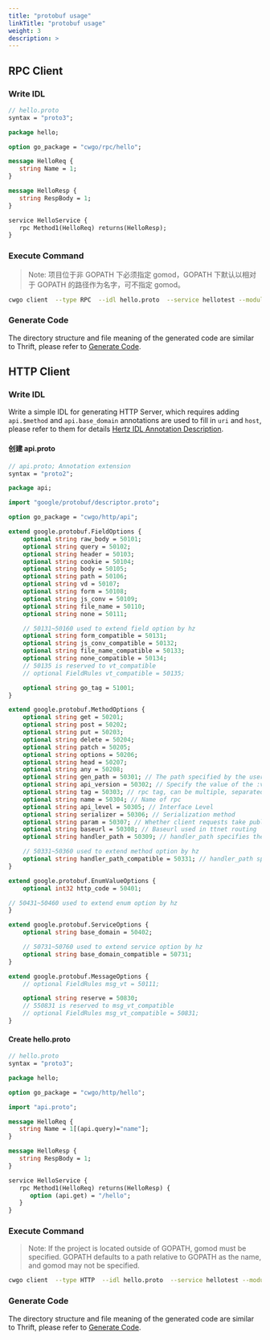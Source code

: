 ```yaml
---
title: "protobuf usage"
linkTitle: "protobuf usage"
weight: 3
description: >
---
```


## RPC Client

### Write IDL

```protobuf
// hello.proto
syntax = "proto3";

package hello;

option go_package = "cwgo/rpc/hello";

message HelloReq {
   string Name = 1;
}

message HelloResp {
   string RespBody = 1;
}

service HelloService {
   rpc Method1(HelloReq) returns(HelloResp);
}
```

### Execute Command

>Note: 项目位于非 GOPATH 下必须指定 gomod，GOPATH 下默认以相对于 GOPATH 的路径作为名字，可不指定 gomod。

```sh
cwgo client  --type RPC  --idl hello.proto  --service hellotest --module {{your_module_name}} -I .
```

### Generate Code

The directory structure and file meaning of the generated code are similar to Thrift, please refer to  [Generate Code](/docs/cwgo/tutorials/client/example_thrift/#generate-code).

## HTTP Client

### Write IDL

Write a simple IDL for generating HTTP Server, which requires adding `api.$method` and `api.base_domain` annotations are used to fill in `uri` and `host`, please refer to them for details [Hertz IDL Annotation Description](/docs/hertz/tutorials/toolkit/annotation/).

#### 创建 api.proto

```protobuf
// api.proto; Annotation extension
syntax = "proto2";

package api;

import "google/protobuf/descriptor.proto";

option go_package = "cwgo/http/api";

extend google.protobuf.FieldOptions {
    optional string raw_body = 50101;
    optional string query = 50102;
    optional string header = 50103;
    optional string cookie = 50104;
    optional string body = 50105;
    optional string path = 50106;
    optional string vd = 50107;
    optional string form = 50108;
    optional string js_conv = 50109;
    optional string file_name = 50110;
    optional string none = 50111;

    // 50131~50160 used to extend field option by hz
    optional string form_compatible = 50131;
    optional string js_conv_compatible = 50132;
    optional string file_name_compatible = 50133;
    optional string none_compatible = 50134;
    // 50135 is reserved to vt_compatible
    // optional FieldRules vt_compatible = 50135;

    optional string go_tag = 51001;
}

extend google.protobuf.MethodOptions {
    optional string get = 50201;
    optional string post = 50202;
    optional string put = 50203;
    optional string delete = 50204;
    optional string patch = 50205;
    optional string options = 50206;
    optional string head = 50207;
    optional string any = 50208;
    optional string gen_path = 50301; // The path specified by the user when the client code is generated, with a higher priority than api_version
    optional string api_version = 50302; // Specify the value of the :version variable in path when the client code is generated
    optional string tag = 50303; // rpc tag, can be multiple, separated by commas
    optional string name = 50304; // Name of rpc
    optional string api_level = 50305; // Interface Level
    optional string serializer = 50306; // Serialization method
    optional string param = 50307; // Whether client requests take public parameters
    optional string baseurl = 50308; // Baseurl used in ttnet routing
    optional string handler_path = 50309; // handler_path specifies the path to generate the method

    // 50331~50360 used to extend method option by hz
    optional string handler_path_compatible = 50331; // handler_path specifies the path to generate the method
}

extend google.protobuf.EnumValueOptions {
    optional int32 http_code = 50401;

// 50431~50460 used to extend enum option by hz
}

extend google.protobuf.ServiceOptions {
    optional string base_domain = 50402;

    // 50731~50760 used to extend service option by hz
    optional string base_domain_compatible = 50731;
}

extend google.protobuf.MessageOptions {
    // optional FieldRules msg_vt = 50111;

    optional string reserve = 50830;
    // 550831 is reserved to msg_vt_compatible
    // optional FieldRules msg_vt_compatible = 50831;
}
```

#### Create hello.proto

```protobuf
// hello.proto
syntax = "proto3";

package hello;

option go_package = "cwgo/http/hello";

import "api.proto";

message HelloReq {
   string Name = 1[(api.query)="name"];
}

message HelloResp {
   string RespBody = 1;
}

service HelloService {
   rpc Method1(HelloReq) returns(HelloResp) {
      option (api.get) = "/hello";
   }
}
```

### Execute Command

>Note: If the project is located outside of GOPATH, gomod must be specified. GOPATH defaults to a path relative to GOPATH as the name, and gomod may not be specified.

```sh
cwgo client  --type HTTP  --idl hello.proto  --service hellotest --module {{your_module_name}}
```

### Generate Code

The directory structure and file meaning of the generated code are similar to Thrift, please refer to [Generate Code](/docs/cwgo/tutorials/client/example_thrift/#generate-code-1).
